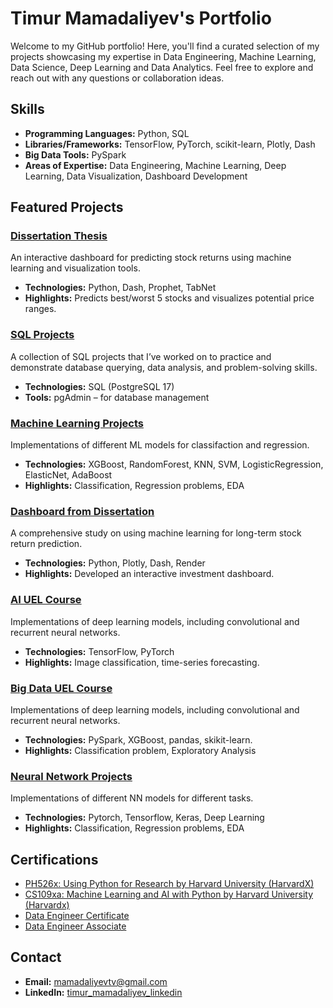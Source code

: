 # Timur Mamadaliyev's Portfolio

Welcome to my GitHub portfolio! Here, you'll find a curated selection of my projects showcasing my expertise in Data Engineering, Machine Learning, Data Science, Deep Learning and Data Analytics. Feel free to explore and reach out with any questions or collaboration ideas.

## Skills
- **Programming Languages:** Python, SQL
- **Libraries/Frameworks:** TensorFlow, PyTorch, scikit-learn, Plotly, Dash
- **Big Data Tools:** PySpark
- **Areas of Expertise:** Data Engineering, Machine Learning, Deep Learning, Data Visualization, Dashboard Development


## Featured Projects

### [Dissertation Thesis](https://github.com/TimurMMD/Dissertation_Thesis)
An interactive dashboard for predicting stock returns using machine learning and visualization tools. 
- **Technologies:** Python, Dash, Prophet, TabNet
- **Highlights:** Predicts best/worst 5 stocks and visualizes potential price ranges.

### [SQL Projects](https://github.com/TimurMMD/SQL_projects)
A collection of SQL projects that I’ve worked on to practice and demonstrate database querying, data analysis, and problem-solving skills.
- **Technologies:** SQL (PostgreSQL 17)
- **Tools:** pgAdmin – for database management

### [Machine Learning Projects](https://github.com/TimurMMD/ML_projects)
Implementations of different ML models for classifaction and regression.
- **Technologies:** XGBoost, RandomForest, KNN, SVM, LogisticRegression, ElasticNet, AdaBoost
- **Highlights:** Classification, Regression problems, EDA

### [Dashboard from Dissertation](https://github.com/TimurMMD/dashboard)
A comprehensive study on using machine learning for long-term stock return prediction.
- **Technologies:** Python, Plotly, Dash, Render
- **Highlights:** Developed an interactive investment dashboard.

### [AI UEL Course](https://github.com/TimurMMD/AI_LSBF-UEL_project)
Implementations of deep learning models, including convolutional and recurrent neural networks. 
- **Technologies:** TensorFlow, PyTorch
- **Highlights:** Image classification, time-series forecasting.

### [Big Data UEL Course](https://github.com/TimurMMD/Big-Data-UEL-project)
Implementations of deep learning models, including convolutional and recurrent neural networks. 
- **Technologies:** PySpark, XGBoost, pandas, skikit-learn. 
- **Highlights:** Classification problem, Exploratory Analysis

### [Neural Network Projects](https://github.com/TimurMMD/NN_projects)
Implementations of different NN models for different tasks.
- **Technologies:** Pytorch, Tensorflow, Keras, Deep Learning
- **Highlights:** Classification, Regression problems, EDA

## Certifications
- [PH526x: Using Python for Research by Harvard University (HarvardX)](https://courses.edx.org/certificates/a7a45321615d4040b0488909db26da71)
- [CS109xa: Machine Learning and AI with Python by Harvard University (Harvardx)](https://courses.edx.org/certificates/4038e3012a87416c9e599cdd9a242f6f)
- [Data Engineer Certificate](https://www.datacamp.com/certificate/DE0019573591218)
- [Data Engineer Associate](https://www.datacamp.com/certificate/DEA0013029951391)
## Contact
- **Email:** mamadaliyevtv@gmail.com
- **LinkedIn:** [timur_mamadaliyev_linkedin](https://www.linkedin.com/in/timur-mamadaliyev-52b9932b1/)

